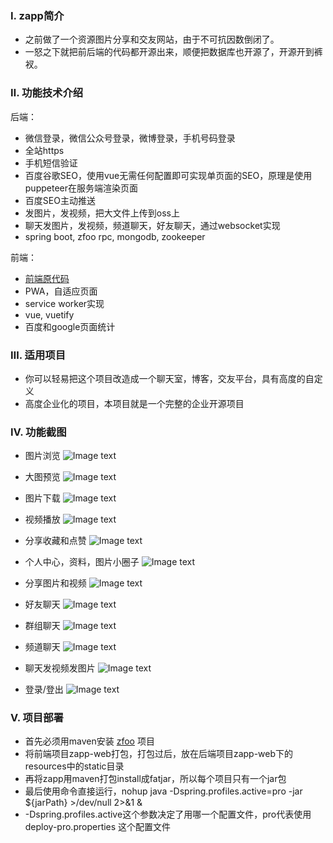 ### Ⅰ. zapp简介

- 之前做了一个资源图片分享和交友网站，由于不可抗因数倒闭了。
- 一怒之下就把前后端的代码都开源出来，顺便把数据库也开源了，开源开到裤衩。

### Ⅱ. 功能技术介绍

后端：

- 微信登录，微信公众号登录，微博登录，手机号码登录
- 全站https
- 手机短信验证
- 百度谷歌SEO，使用vue无需任何配置即可实现单页面的SEO，原理是使用puppeteer在服务端渲染页面
- 百度SEO主动推送
- 发图片，发视频，把大文件上传到oss上
- 聊天发图片，发视频，频道聊天，好友聊天，通过websocket实现
- spring boot, zfoo rpc, mongodb, zookeeper

前端：

- [前端原代码](https://github.com/zfoo-project/zapp-web)
- PWA，自适应页面
- service worker实现
- vue, vuetify
- 百度和google页面统计

### Ⅲ. 适用项目

- 你可以轻易把这个项目改造成一个聊天室，博客，交友平台，具有高度的自定义
- 高度企业化的项目，本项目就是一个完整的企业开源项目

### Ⅳ. 功能截图

- 图片浏览
  ![Image text](seo-puppeteer/img/home.png)

- 大图预览
  ![Image text](seo-puppeteer/img/home1.png)

- 图片下载
  ![Image text](seo-puppeteer/img/home2.png)

- 视频播放
  ![Image text](seo-puppeteer/img/home3.png)

- 分享收藏和点赞
  ![Image text](seo-puppeteer/img/home4.png)

- 个人中心，资料，图片小圈子
  ![Image text](seo-puppeteer/img/home5.png)

- 分享图片和视频
  ![Image text](seo-puppeteer/img/home6.png)

- 好友聊天
  ![Image text](seo-puppeteer/img/home7.png)

- 群组聊天
  ![Image text](seo-puppeteer/img/home8.png)

- 频道聊天
  ![Image text](seo-puppeteer/img/home9.png)

- 聊天发视频发图片
  ![Image text](seo-puppeteer/img/home10.png)

- 登录/登出
  ![Image text](seo-puppeteer/img/home11.png)

### Ⅴ. 项目部署

- 首先必须用maven安装 [zfoo](https://github.com/zfoo-project/zfoo) 项目
- 将前端项目zapp-web打包，打包过后，放在后端项目zapp-web下的resources中的static目录
- 再将zapp用maven打包install成fatjar，所以每个项目只有一个jar包
- 最后使用命令直接运行，nohup java -Dspring.profiles.active=pro -jar ${jarPath} >/dev/null 2>&1 &
- -Dspring.profiles.active这个参数决定了用哪一个配置文件，pro代表使用 deploy-pro.properties 这个配置文件